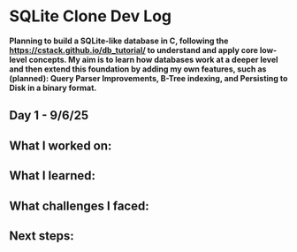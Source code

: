 # SQLite Clone Dev Log

**Planning to build a SQLite-like database in C, following the https://cstack.github.io/db_tutorial/ to understand and apply core low-level concepts. My aim is to learn how databases work at a deeper level and then extend this foundation by adding my own features, such as (planned): Query Parser Improvements, B-Tree indexing, and Persisting to Disk in a binary format.**

## Day 1 - 9/6/25
**What I worked on:**  
-

**What I learned:**  
- 

**What challenges I faced:**  
- 

**Next steps:**  
-
